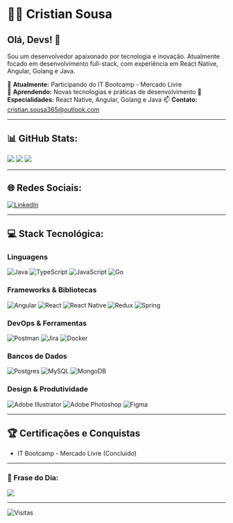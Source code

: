 # 👨‍💻 Cristian Sousa

## Olá, Devs! 👋

Sou um desenvolvedor apaixonado por tecnologia e inovação. Atualmente focado em desenvolvimento full-stack, com experiência em React Native, Angular, Golang e Java.

🔭 **Atualmente:** Participando do IT Bootcamp - Mercado Livre  
🌱 **Aprendendo:** Novas tecnologias e práticas de desenvolvimento
💬 **Especialidades:** React Native, Angular, Golang e Java
📫 **Contato:** [cristian.sousa365@outlook.com](mailto:cristian.sousa365@outlook.com)

---

## 📊 GitHub Stats:

![](https://github-readme-stats.vercel.app/api?username=CristianSsousa&theme=dark&hide_border=false&include_all_commits=true&count_private=true)
![](https://github-readme-streak-stats.herokuapp.com/?user=CristianSsousa&theme=dark&hide_border=false)
![](https://github-readme-stats.vercel.app/api/top-langs/?username=CristianSsousa&theme=dark&hide_border=false&include_all_commits=true&count_private=true&layout=compact)

---

## 🌐 Redes Sociais:

[![LinkedIn](https://img.shields.io/badge/LinkedIn-%230077B5.svg?style=for-the-badge&logo=linkedin&logoColor=white)](https://linkedin.com/in/cristian-sousa)

---

## 💻 Stack Tecnológica:

### Linguagens

![Java](https://img.shields.io/badge/Java-%23ED8B00.svg?style=for-the-badge&logo=openjdk&logoColor=white)
![TypeScript](https://img.shields.io/badge/TypeScript-%23007ACC.svg?style=for-the-badge&logo=typescript&logoColor=white)
![JavaScript](https://img.shields.io/badge/JavaScript-%23323330.svg?style=for-the-badge&logo=javascript&logoColor=%23F7DF1E)
![Go](https://img.shields.io/badge/Go-%2300ADD8.svg?style=for-the-badge&logo=go&logoColor=white)

### Frameworks & Bibliotecas

![Angular](https://img.shields.io/badge/Angular-%23DD0031.svg?style=for-the-badge&logo=angular&logoColor=white)
![React](https://img.shields.io/badge/React-%2320232a.svg?style=for-the-badge&logo=react&logoColor=%2361DAFB)
![React Native](https://img.shields.io/badge/React_Native-%2320232a.svg?style=for-the-badge&logo=react&logoColor=%2361DAFB)
![Redux](https://img.shields.io/badge/Redux-%23593d88.svg?style=for-the-badge&logo=redux&logoColor=white)
![Spring](https://img.shields.io/badge/Spring-%236DB33F.svg?style=for-the-badge&logo=spring&logoColor=white)

### DevOps & Ferramentas

![Postman](https://img.shields.io/badge/Postman-FF6C37?style=for-the-badge&logo=postman&logoColor=white)
![Jira](https://img.shields.io/badge/Jira-%230A0FFF.svg?style=for-the-badge&logo=jira&logoColor=white)
![Docker](https://img.shields.io/badge/Docker-%230db7ed.svg?style=for-the-badge&logo=docker&logoColor=white)

### Bancos de Dados

![Postgres](https://img.shields.io/badge/PostgreSQL-%23316192.svg?style=for-the-badge&logo=postgresql&logoColor=white)
![MySQL](https://img.shields.io/badge/MySQL-%2300000f.svg?style=for-the-badge&logo=mysql&logoColor=white)
![MongoDB](https://img.shields.io/badge/MongoDB-%234ea94b.svg?style=for-the-badge&logo=mongodb&logoColor=white)

### Design & Produtividade

![Adobe Illustrator](https://img.shields.io/badge/Adobe%20Illustrator-%23FF9A00.svg?style=for-the-badge&logo=adobe%20illustrator&logoColor=white)
![Adobe Photoshop](https://img.shields.io/badge/Adobe%20Photoshop-%2331A8FF.svg?style=for-the-badge&logo=adobe%20photoshop&logoColor=white)
![Figma](https://img.shields.io/badge/Figma-%23F24E1E.svg?style=for-the-badge&logo=figma&logoColor=white)

---

## 🏆 Certificações e Conquistas

-   IT Bootcamp - Mercado Livre (Concluido)

---

### 💭 Frase do Dia:

![](https://quotes-github-readme.vercel.app/api?type=horizontal&theme=dark)

---

![Visitas](https://visitcount.itsvg.in/api?id=CristianSsousa&icon=0&color=12)

<!-- Criado com 💜 por Cristian Sousa -->

